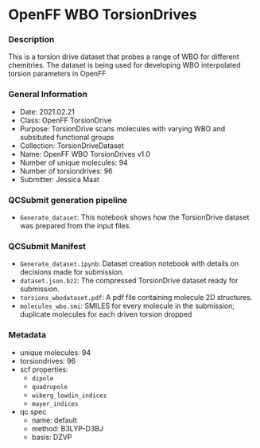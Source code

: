 # OpenFF WBO TorsionDrives

### Description

This is a torsion drive dataset that probes a range of WBO for different chemitries. The dataset is being used for developing WBO interpolated torsion parameters in OpenFF


### General Information

 - Date: 2021.02.21
 - Class: OpenFF TorsionDrive
 - Purpose: TorsionDrive scans molecules with varying WBO and subsituted functional groups
 - Collection: TorsionDriveDataset
 - Name: OpenFF WBO TorsionDrives v1.0
 - Number of unique molecules: 94
 - Number of torsiondrives: 96
 - Submitter: Jessica Maat


### QCSubmit generation pipeline

 - `Generate_dataset`: This notebook shows how the TorsionDrive dataset was prepared from the input files.

### QCSubmit Manifest

- `Generate_dataset.ipynb`: Dataset creation notebook with details on decisions made for submission.
- `dataset.json.bz2`: The compressed TorsionDrive dataset ready for submission.
- `torsions_wbodataset.pdf`: A pdf file containing molecule 2D structures.
- `molecules_wbo.smi`: SMILES for every molecule in the submission; duplicate molecules for each driven torsion dropped

### Metadata

- unique molecules: 94
- torsiondrives: 96
- scf properties:
    - `dipole`
    - `quadrupole`
    - `wiberg_lowdin_indices`
    - `mayer_indices`
- qc spec
    - name: default
    - method: B3LYP-D3BJ
    - basis: DZVP
